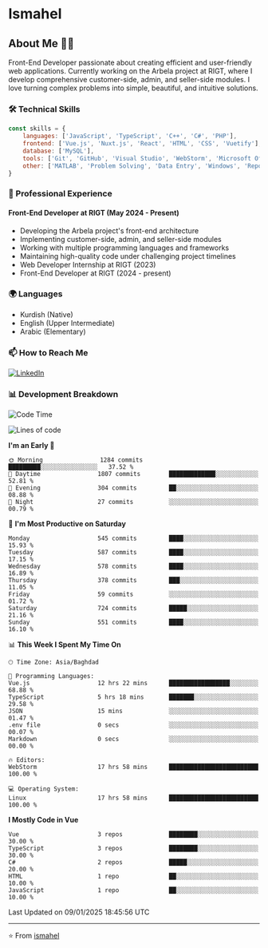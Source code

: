 # Ismahel

## About Me 👨‍💻
Front-End Developer passionate about creating efficient and user-friendly web applications. Currently working on the Arbela project at RIGT, where I develop comprehensive customer-side, admin, and seller-side modules. I love turning complex problems into simple, beautiful, and intuitive solutions.

### 🛠️ Technical Skills
```javascript
const skills = {
    languages: ['JavaScript', 'TypeScript', 'C++', 'C#', 'PHP'],
    frontend: ['Vue.js', 'Nuxt.js', 'React', 'HTML', 'CSS', 'Vuetify'],
    database: ['MySQL'],
    tools: ['Git', 'GitHub', 'Visual Studio', 'WebStorm', 'Microsoft Office'],
    other: ['MATLAB', 'Problem Solving', 'Data Entry', 'Windows', 'Reporting']
}
```

### 💼 Professional Experience
#### Front-End Developer at RIGT (May 2024 - Present)
- Developing the Arbela project's front-end architecture
- Implementing customer-side, admin, and seller-side modules
- Working with multiple programming languages and frameworks
- Maintaining high-quality code under challenging project timelines
- Web Developer Internship at RIGT (2023)
- Front-End Developer at RIGT (2024 - present)

### 🌍 Languages
- Kurdish (Native)
- English (Upper Intermediate)
- Arabic (Elementary)

### 📫 How to Reach Me
[![LinkedIn](https://img.shields.io/badge/LinkedIn-0077B5?style=for-the-badge&logo=linkedin&logoColor=white)](https://linkedin.com/in/ismahel-zero-1053b4228)

### 📊 Development Breakdown
<!--START_SECTION:waka-->
![Code Time](http://img.shields.io/badge/Code%20Time-591%20hrs-blue)

![Lines of code](https://img.shields.io/badge/From%20Hello%20World%20I%27ve%20Written-4.6%20million%20lines%20of%20code-blue)

**I'm an Early 🐤** 

```text
🌞 Morning                1284 commits        █████████░░░░░░░░░░░░░░░░   37.52 % 
🌆 Daytime                1807 commits        █████████████░░░░░░░░░░░░   52.81 % 
🌃 Evening                304 commits         ██░░░░░░░░░░░░░░░░░░░░░░░   08.88 % 
🌙 Night                  27 commits          ░░░░░░░░░░░░░░░░░░░░░░░░░   00.79 % 
```
📅 **I'm Most Productive on Saturday** 

```text
Monday                   545 commits         ████░░░░░░░░░░░░░░░░░░░░░   15.93 % 
Tuesday                  587 commits         ████░░░░░░░░░░░░░░░░░░░░░   17.15 % 
Wednesday                578 commits         ████░░░░░░░░░░░░░░░░░░░░░   16.89 % 
Thursday                 378 commits         ███░░░░░░░░░░░░░░░░░░░░░░   11.05 % 
Friday                   59 commits          ░░░░░░░░░░░░░░░░░░░░░░░░░   01.72 % 
Saturday                 724 commits         █████░░░░░░░░░░░░░░░░░░░░   21.16 % 
Sunday                   551 commits         ████░░░░░░░░░░░░░░░░░░░░░   16.10 % 
```


📊 **This Week I Spent My Time On** 

```text
🕑︎ Time Zone: Asia/Baghdad

💬 Programming Languages: 
Vue.js                   12 hrs 22 mins      █████████████████░░░░░░░░   68.88 % 
TypeScript               5 hrs 18 mins       ███████░░░░░░░░░░░░░░░░░░   29.58 % 
JSON                     15 mins             ░░░░░░░░░░░░░░░░░░░░░░░░░   01.47 % 
.env file                0 secs              ░░░░░░░░░░░░░░░░░░░░░░░░░   00.07 % 
Markdown                 0 secs              ░░░░░░░░░░░░░░░░░░░░░░░░░   00.00 % 

🔥 Editors: 
WebStorm                 17 hrs 58 mins      █████████████████████████   100.00 % 

💻 Operating System: 
Linux                    17 hrs 58 mins      █████████████████████████   100.00 % 
```

**I Mostly Code in Vue** 

```text
Vue                      3 repos             ████████░░░░░░░░░░░░░░░░░   30.00 % 
TypeScript               3 repos             ████████░░░░░░░░░░░░░░░░░   30.00 % 
C#                       2 repos             █████░░░░░░░░░░░░░░░░░░░░   20.00 % 
HTML                     1 repo              ██░░░░░░░░░░░░░░░░░░░░░░░   10.00 % 
JavaScript               1 repo              ██░░░░░░░░░░░░░░░░░░░░░░░   10.00 % 
```




 Last Updated on 09/01/2025 18:45:56 UTC
<!--END_SECTION:waka-->

---
⭐️ From [ismahel](https://github.com/ismahelZero)
